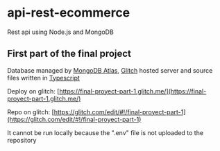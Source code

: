 # api-rest-ecommerce

Rest api using Node.js and MongoDB

## First part of the final project

Database managed by [MongoDB Atlas](https://www.mongodb.com/cloud/atlas), [Glitch](https://glitch.com/) hosted server and source files written in [Typescript](https://www.typescriptlang.org/)

Deploy on glitch: [https://final-proyect-part-1.glitch.me/](https://final-proyect-part-1.glitch.me/)

Repo on glitch: [https://glitch.com/edit/#!/final-proyect-part-1](https://glitch.com/edit/#!/final-proyect-part-1)

It cannot be run locally because the ".env" file is not uploaded to the repository

